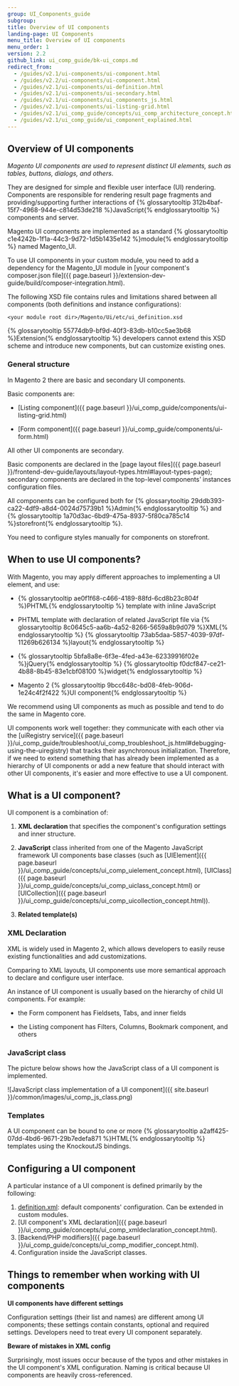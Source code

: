 ```yaml
---
group: UI_Components_guide
subgroup:
title: Overview of UI components
landing-page: UI Components
menu_title: Overview of UI components
menu_order: 1
version: 2.2
github_link: ui_comp_guide/bk-ui_comps.md
redirect_from:
  - /guides/v2.1/ui-components/ui-component.html
  - /guides/v2.2/ui-components/ui-component.html
  - /guides/v2.1/ui-components/ui-definition.html
  - /guides/v2.1/ui-components/ui-secondary.html
  - /guides/v2.1/ui-components/ui_components_js.html
  - /guides/v2.1/ui-components/ui-listing-grid.html
  - /guides/v2.1/ui_comp_guide/concepts/ui_comp_architecture_concept.html
  - /guides/v2.1/ui_comp_guide/ui_component_explained.html
---
```


## Overview of UI components
*Magento UI components are used to represent distinct UI elements, such as tables, buttons, dialogs, and others*.

They are designed for simple and flexible user interface (UI) rendering. Components are responsible for rendering result page fragments and providing/supporting further interactions of {% glossarytooltip 312b4baf-15f7-4968-944e-c814d53de218 %}JavaScript{% endglossarytooltip %} components and server.

Magento UI components are implemented as a standard {% glossarytooltip c1e4242b-1f1a-44c3-9d72-1d5b1435e142 %}module{% endglossarytooltip %} named Magento_UI.

To use UI components in your custom module, you need to add a dependency for the Magento_UI module in [your component's composer.json file]({{ page.baseurl }}/extension-dev-guide/build/composer-integration.html).

The following XSD file contains rules and limitations shared between all components (both definitions and instance configurations):

`<your module root dir>/Magento/Ui/etc/ui_definition.xsd`

{% glossarytooltip 55774db9-bf9d-40f3-83db-b10cc5ae3b68 %}Extension{% endglossarytooltip %} developers cannot extend this XSD scheme and introduce new components, but can customize existing ones.

### General structure
In Magento 2 there are basic and secondary UI components.

Basic components are:
* [Listing component]({{ page.baseurl }}/ui_comp_guide/components/ui-listing-grid.html)

* [Form component]({{ page.baseurl }}/ui_comp_guide/components/ui-form.html)

All other UI components are secondary.

Basic components are declared in the [page layout files]({{ page.baseurl }}/frontend-dev-guide/layouts/layout-types.html#layout-types-page); secondary components are declared in the top-level components’ instances configuration files.

All components can be configured both for {% glossarytooltip 29ddb393-ca22-4df9-a8d4-0024d75739b1 %}Admin{% endglossarytooltip %} and {% glossarytooltip 1a70d3ac-6bd9-475a-8937-5f80ca785c14 %}storefront{% endglossarytooltip %}.

<div class="bs-callout bs-callout-info" id="info">
  <p>You need to configure styles manually for components on storefront.</p>
</div>

## When to use UI components?

With Magento, you may apply different approaches to implementing a UI element, and use:

* {% glossarytooltip ae0f1f68-c466-4189-88fd-6cd8b23c804f %}PHTML{% endglossarytooltip %} template with inline JavaScript

* PHTML template with declaration of related JavaScript file via {% glossarytooltip 8c0645c5-aa6b-4a52-8266-5659a8b9d079 %}XML{% endglossarytooltip %} {% glossarytooltip 73ab5daa-5857-4039-97df-11269b626134 %}layout{% endglossarytooltip %}

* {% glossarytooltip 5bfa8a8e-6f3e-4fed-a43e-62339916f02e %}jQuery{% endglossarytooltip %} {% glossarytooltip f0dcf847-ce21-4b88-8b45-83e1cbf08100 %}widget{% endglossarytooltip %}

* Magento 2 {% glossarytooltip 9bcc648c-bd08-4feb-906d-1e24c4f2f422 %}UI component{% endglossarytooltip %}

We recommend using UI components as much as possible and tend to do the same in Magento core.

UI components work well together: they communicate with each other via the [uiRegistry service]({{ page.baseurl }}/ui_comp_guide/troubleshoot/ui_comp_troubleshoot_js.html#debugging-using-the-uiregistry) that tracks their asynchronous initialization. Therefore, if we need to extend something that has already been implemented as a hierarchy of UI components or add a new feature that should interact with other UI components, it's easier and more effective to use a UI component.

## What is a UI component?

UI component is a combination of:

1. **XML declaration** that specifies the component's configuration settings and inner structure.

2. **JavaScript** class inherited from one of the Magento JavaScript framework UI components base classes (such as [UIElement]({{ page.baseurl }}/ui_comp_guide/concepts/ui_comp_uielement_concept.html), [UIClass]({{ page.baseurl }}/ui_comp_guide/concepts/ui_comp_uiclass_concept.html) or [UICollection]({{ page.baseurl }}/ui_comp_guide/concepts/ui_comp_uicollection_concept.html)).


3. **Related template(s)**

### XML Declaration

XML is widely used in Magento 2, which allows developers to easily reuse existing functionalities and add customizations.

Comparing to XML layouts, UI сomponents use more semantical approach to declare and configure user interface.

An instance of UI component is usually based on the hierarchy of child UI components. For example:

* the Form component has Fieldsets, Tabs, and inner fields

* the Listing component has Filters, Columns, Bookmark component, and others

### JavaScript class

The picture below shows how the JavaScript class of a UI component is implemented.

![JavaScript class implementation of a UI component]({{ site.baseurl }}/common/images/ui_comp_js_class.png)

### Templates

A UI component can be bound to one or more {% glossarytooltip a2aff425-07dd-4bd6-9671-29b7edefa871 %}HTML{% endglossarytooltip %} templates using the KnockoutJS bindings.

## Configuring a UI component

A particular instance of a UI component is defined primarily by the following:

1. [definition.xml](https://github.com/magento/magento2/blob/2.2/app/code/Magento/Ui/view/base/ui_component/etc/definition.xml): default components' configuration. Can be extended in custom modules.
2. [UI component's XML declaration]({{ page.baseurl }}/ui_comp_guide/concepts/ui_comp_xmldeclaration_concept.html).
3. [Backend/PHP modifiers]({{ page.baseurl }}/ui_comp_guide/concepts/ui_comp_modifier_concept.html).
4. Configuration inside the JavaScript classes.

## Things to remember when working with UI components

**UI components have different settings**

Configuration settings (their list and names) are different among UI components; these settings contain constants, optional and required settings. Developers need to treat every UI component separately.

**Beware of mistakes in XML config**

Surprisingly, most issues occur because of the typos and other mistakes in the UI component's XML configuration. Naming is critical because UI components are heavily cross-referenced.
